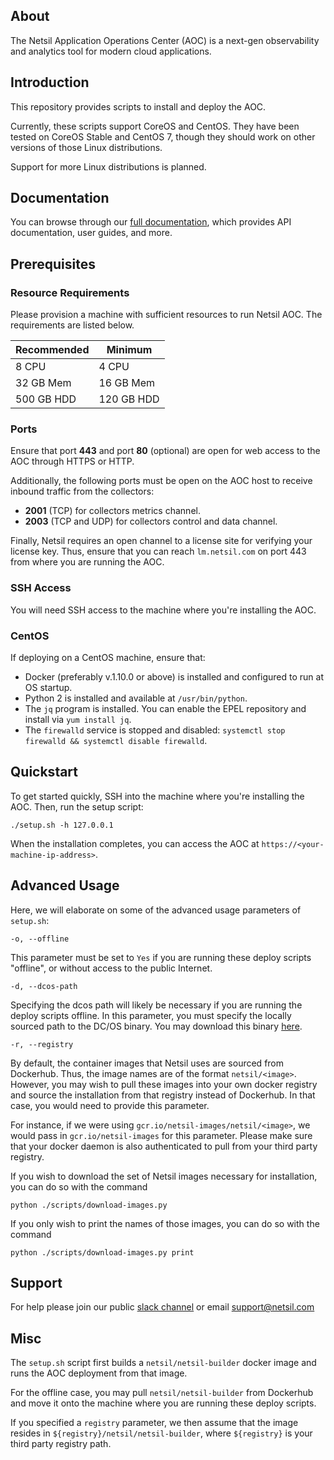 ## About
The Netsil Application Operations Center (AOC) is a next-gen observability and analytics tool for modern cloud applications.

## Introduction
This repository provides scripts to install and deploy the AOC.

Currently, these scripts support CoreOS and CentOS. They have been tested on CoreOS Stable and CentOS 7, though they should work on other versions of those Linux distributions.

Support for more Linux distributions is planned.

## Documentation
You can browse through our [full documentation](https://netsil.github.io/docs), which provides API documentation, user guides, and more.

## Prerequisites 
### Resource Requirements
Please provision a machine with sufficient resources to run Netsil AOC. The requirements are listed below.

| Recommended | Minimum    |
| ----------- | --------   |
| 8 CPU       | 4 CPU      |
| 32 GB Mem   | 16 GB Mem  |
| 500 GB HDD  | 120 GB HDD |

### Ports
Ensure that port **443** and port **80** (optional) are open for web access to the AOC through HTTPS or HTTP.

Additionally, the following ports must be open on the AOC host to receive inbound traffic from the collectors:
* **2001** (TCP) for collectors metrics channel.
* **2003** (TCP and UDP) for collectors control and data channel.

Finally, Netsil requires an open channel to a license site for verifying your license key.
Thus, ensure that you can reach `lm.netsil.com` on port 443 from where you are running the AOC.

### SSH Access
You will need SSH access to the machine where you're installing the AOC.

### CentOS
If deploying on a CentOS machine, ensure that:
* Docker (preferably v.1.10.0 or above) is installed and configured to run at OS startup.
* Python 2 is installed and available at `/usr/bin/python`.
* The `jq` program is installed. You can enable the EPEL repository and install via `yum install jq`.
* The `firewalld` service is stopped and disabled: `systemctl stop firewalld && systemctl disable firewalld`.

## Quickstart
To get started quickly, SSH into the machine where you're installing the AOC.
Then, run the setup script:

`./setup.sh -h 127.0.0.1`

When the installation completes, you can access the AOC at `https://<your-machine-ip-address>`.

## Advanced Usage
Here, we will elaborate on some of the advanced usage parameters of `setup.sh`:

`-o, --offline`

This parameter must be set to `Yes` if you are running these deploy scripts "offline", or without access to the public Internet.

`-d, --dcos-path`

Specifying the dcos path will likely be necessary if you are running the deploy scripts offline.
In this parameter, you must specify the locally sourced path to the DC/OS binary. 
You may download this binary [here](https://downloads.dcos.io/dcos/EarlyAccess/commit/14509fe1e7899f439527fb39867194c7a425c771/dcos_generate_config.sh).

`-r, --registry`

By default, the container images that Netsil uses are sourced from Dockerhub. Thus, the image names are of the format `netsil/<image>`.
However, you may wish to pull these images into your own docker registry and source the installation from that registry instead of Dockerhub. In that case, you would need to provide this parameter.

For instance, if we were using `gcr.io/netsil-images/netsil/<image>`, we would pass in `gcr.io/netsil-images` for this parameter.
Please make sure that your docker daemon is also authenticated to pull from your third party registry.

If you wish to download the set of Netsil images necessary for installation, you can do so with the command
```
python ./scripts/download-images.py
```

If you only wish to print the names of those images, you can do so with the command
```
python ./scripts/download-images.py print
```

## Support
For help please join our public [slack channel](http://slack.netsil.com) or email support@netsil.com

## Misc
The `setup.sh` script first builds a `netsil/netsil-builder` docker image and runs the AOC deployment from that image.

For the offline case, you may pull `netsil/netsil-builder` from Dockerhub and move it onto the machine where you are running these deploy scripts.

If you specified a `registry` parameter, we then assume that the image resides in `${registry}/netsil/netsil-builder`, where `${registry}` is your third party registry path.

